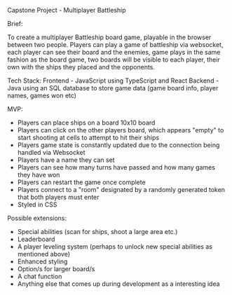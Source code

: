 Capstone Project - Multiplayer Battleship

Brief:

To create a multiplayer Battleship board game, playable in the browser between two people.
Players can play a game of battleship via websocket, each player can see their board and the enemies, game plays in the same fashion as the board game, two boards will be visible to each player, their own with the ships they placed
and the opponents.

Tech Stack:
Frontend - JavaScript using TypeScript and React
Backend - Java using an SQL database to store game data (game board info, player names, games won etc)

MVP:
- Players can place ships on a board 10x10 board
- Players can click on the other players board, which appears "empty" to start shooting at cells to attempt to hit their ships
- Players game state is constantly updated due to the connection being handled via Websocket
- Players have a name they can set
- Players can see how many turns have passed and how many games they have won
- Players can restart the game once complete
- Players connect to a "room" designated by a randomly generated token that both players must enter
- Styled in CSS

Possible extensions:
- Special abilities (scan for ships, shoot a large area etc.)
- Leaderboard
- A player leveling system  (perhaps to unlock new special abilities as mentioned above)
- Enhanced styling
- Option/s for larger board/s
- A chat function 
- Anything else that comes up during development as a interesting idea
